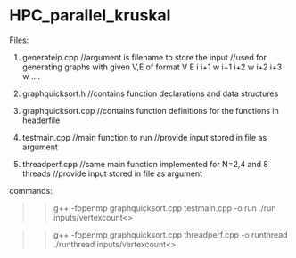 # HPC_parallel_kruskal

Files:

1. generateip.cpp
	//argument is filename to store the input
	//used for generating graphs with given V,E of format
	V E
	i i+1 w
	i+1 i+2 w
	i+2 i+3 w
	....
	
	
2. graphquicksort.h
	//contains function declarations and data structures
	
3. graphquicksort.cpp
	//contains function definitions for the functions in headerfile
	
4. testmain.cpp 
	//main function to run
	//provide input stored in file as argument
	
5. threadperf.cpp
	//same main function implemented for N=2,4 and 8 threads
	//provide input stored in file as argument
	
commands:

>>g++ -fopenmp graphquicksort.cpp testmain.cpp -o run
>>./run inputs/vertexcount<>

>>g++ -fopenmp graphquicksort.cpp threadperf.cpp -o runthread
>>./runthread inputs/vertexcount<>








